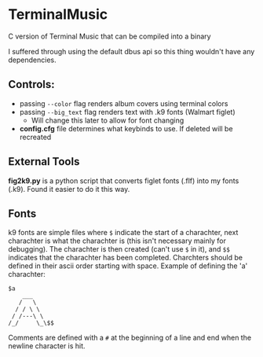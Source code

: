 # TerminalMusic
C version of Terminal Music that can be compiled into a binary

I suffered through using the default dbus api so this thing wouldn't have any dependencies.

## Controls:
 - passing `--color` flag renders album covers using terminal colors
 - passing `--big_text` flag renders text with .k9 fonts (Walmart figlet)
    - Will change this later to allow for font changing
 - **config.cfg** file determines what keybinds to use. If deleted will be recreated

## External Tools
**fig2k9.py** is a python script that converts figlet fonts (.flf) into my fonts (.k9). 
Found it easier to do it this way. 

## Fonts
k9 fonts are simple files where `$` indicate the start of a charachter, next charachter is what the charachter is (this isn't necessary mainly for debugging). 
The charachter is then created (can't use `$` in it), and `$$` indicates that the charachter has been completed. Charchters should be defined in their ascii order
starting with space. Example of defining the 'a' charachter:

```
$a
    ___
   /   \
  / / \ \
 / /---\ \
/_/     \_\$$
```

Comments are defined with a `#` at the beginning of a line and end when the newline character is hit.

